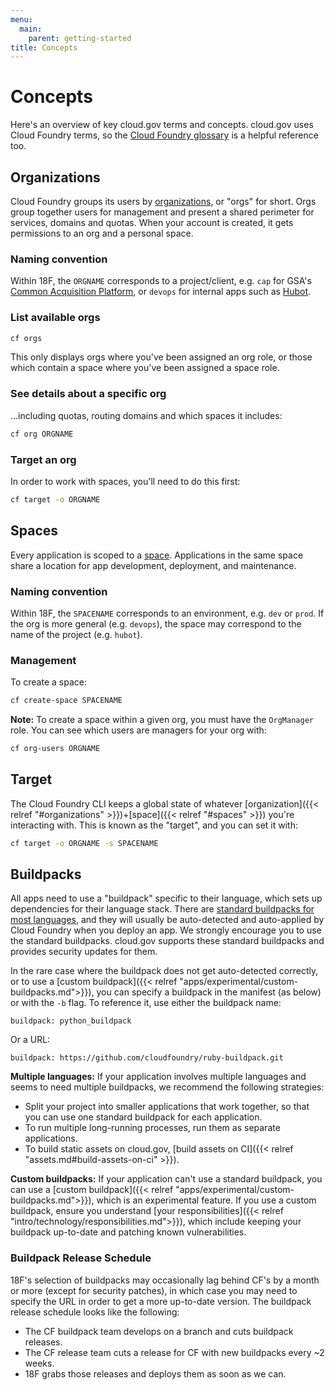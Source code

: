 ```yaml
---
menu:
  main:
    parent: getting-started
title: Concepts
---
```


# Concepts
Here's an overview of key cloud.gov terms and concepts. cloud.gov uses Cloud Foundry terms, so the [Cloud Foundry glossary](http://docs.cloudfoundry.org/concepts/glossary.html) is a helpful reference too.

## Organizations

Cloud Foundry groups its users by [organizations](http://docs.cloudfoundry.org/concepts/roles.html#orgs), or "orgs" for short. Orgs group together users for management and present a shared perimeter for services, domains and quotas. When your account is created, it gets permissions to an org and a personal space.

### Naming convention

Within 18F, the `ORGNAME` corresponds to a project/client, e.g. `cap` for GSA's [Common Acquisition Platform](http://www.gsa.gov/portal/category/106839), or `devops` for internal apps such as [Hubot](https://github.com/18F/18f-bot).

### List available orgs

```bash
cf orgs
```

This only displays orgs where you've been assigned an org role, or those which contain a space where you've been assigned a space role.

### See details about a specific org

...including quotas, routing domains and which spaces it includes:

```bash
cf org ORGNAME
```

### Target an org

In order to work with spaces, you'll need to do this first:

```bash
cf target -o ORGNAME
```

## Spaces

Every application is scoped to a [space](http://docs.cloudfoundry.org/concepts/roles.html#spaces). Applications in the same space share a location for app development, deployment, and maintenance.

### Naming convention

Within 18F, the `SPACENAME` corresponds to an environment, e.g. `dev` or `prod`. If the org is more general (e.g. `devops`), the space may correspond to the name of the project (e.g. `hubot`).

### Management

To create a space:

```bash
cf create-space SPACENAME
```

**Note:**  To create a space within a given org, you must have the `OrgManager` role. You can see which users are managers for your org with:

```bash
cf org-users ORGNAME
```

## Target

The Cloud Foundry CLI keeps a global state of whatever [organization]({{< relref "#organizations" >}})+[space]({{< relref "#spaces" >}}) you're interacting with. This is known as the "target", and you can set it with:

```bash
cf target -o ORGNAME -s SPACENAME
```

## Buildpacks

All apps need to use a "buildpack" specific to their language, which sets up dependencies for their language stack. There are [standard buildpacks for most languages](https://docs.cloudfoundry.org/buildpacks/), and they will usually be auto-detected and auto-applied by Cloud Foundry when you deploy an app. We strongly encourage you to use the standard buildpacks. cloud.gov supports these standard buildpacks and provides security updates for them.

In the rare case where the buildpack does not get auto-detected correctly, or to use a [custom buildpack]({{< relref "apps/experimental/custom-buildpacks.md">}}), you can specify a buildpack in the manifest (as below) or with the `-b` flag. To reference it, use either the buildpack name:

    buildpack: python_buildpack

Or a URL:

    buildpack: https://github.com/cloudfoundry/ruby-buildpack.git

**Multiple languages:** If your application involves multiple languages and seems to need multiple buildpacks, we recommend the following strategies:

* Split your project into smaller applications that work together, so that you can use one standard buildpack for each application.
* To run multiple long-running processes, run them as separate applications.
* To build static assets on cloud.gov, [build assets on CI]({{< relref "assets.md#build-assets-on-ci" >}}).

**Custom buildpacks:** If your application can't use a standard buildpack, you can use a [custom buildpack]({{< relref "apps/experimental/custom-buildpacks.md">}}), which is an experimental feature. If you use a custom buildpack, ensure you understand [your responsibilities]({{< relref "intro/technology/responsibilities.md">}}), which include keeping your buildpack up-to-date and patching known vulnerabilities.

### Buildpack Release Schedule

18F's selection of buildpacks may occasionally lag behind CF's by a month or more (except for security patches), in which case you may need to specify the URL in order to get a more up-to-date version. The buildpack release schedule looks like the following:

- The CF buildpack team develops on a branch and cuts buildpack releases.
- The CF release team cuts a release for CF with new buildpacks every ~2 weeks.
- 18F grabs those releases and deploys them as soon as we can.
